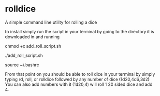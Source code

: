 # rolldice
A simple command line utility for rolling a dice

to install simply run the script in your terminal by going to the directory it is downloaded in and running

chmod +x add_roll_script.sh

./add_roll_script.sh

source ~/.bashrc



From that point on you should be able to roll dice in your terminal by simply typing rd, roll, or rolldice followed by any number of dice (1d20,4d6,3d2)
You can also add numbers with it (1d20,4) will roll 1 20 sided dice and add 4.
